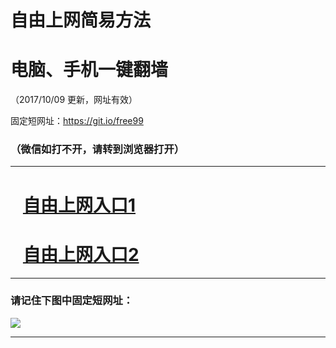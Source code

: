 ﻿# 自由上网简易方法

# 电脑、手机一键翻墙

（2017/10/09 更新，网址有效）

固定短网址：https://git.io/free99

### （微信如打不开，请转到浏览器打开）


***





# &nbsp;&nbsp; <a href="http://ft817022237.fwq-tz-1001.info/fwqtz01.html?t=10090011112 " target="_blank">自由上网入口1</a>
# &nbsp;&nbsp; <a href="http://ft172621564.fwq-tz-1002.info/fwqtz02.html?t=100900112395 " target="_blank">自由上网入口2</a>
***

### 请记住下图中固定短网址：

<img src="https://s3-us-west-2.amazonaws.com/fwq-1001/yjfq-20170905okok.png" /> 


***

